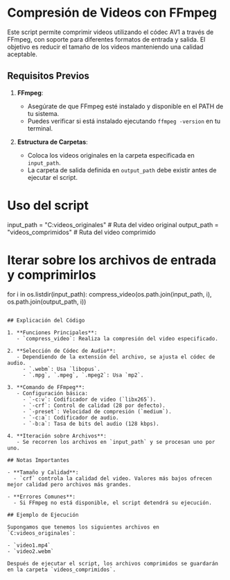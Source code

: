 # Compresión de Videos con FFmpeg

Este script permite comprimir videos utilizando el códec AV1 a través de FFmpeg, con soporte para diferentes formatos de entrada y salida. El objetivo es reducir el tamaño de los videos manteniendo una calidad aceptable.

## Requisitos Previos

1. **FFmpeg**:
   - Asegúrate de que FFmpeg esté instalado y disponible en el PATH de tu sistema.
   - Puedes verificar si está instalado ejecutando `ffmpeg -version` en tu terminal.

2. **Estructura de Carpetas**:
   - Coloca los videos originales en la carpeta especificada en `input_path`.
   - La carpeta de salida definida en `output_path` debe existir antes de ejecutar el script.

# Uso del script

input_path = "C:videos_originales"   # Ruta del video original
output_path = "videos_comprimidos"  # Ruta del video comprimido

# Iterar sobre los archivos de entrada y comprimirlos
for i in os.listdir(input_path):
    compress_video(os.path.join(input_path, i), os.path.join(output_path, i))
```

## Explicación del Código

1. **Funciones Principales**:
   - `compress_video`: Realiza la compresión del video especificado.

2. **Selección de Códec de Audio**:
   - Dependiendo de la extensión del archivo, se ajusta el códec de audio.
     - `.webm`: Usa `libopus`.
     - `.mpg`, `.mpeg`, `.mpeg2`: Usa `mp2`.

3. **Comando de FFmpeg**:
   - Configuración básica:
     - `-c:v`: Codificador de video (`libx265`).
     - `-crf`: Control de calidad (28 por defecto).
     - `-preset`: Velocidad de compresión (`medium`).
     - `-c:a`: Codificador de audio.
     - `-b:a`: Tasa de bits del audio (128 kbps).

4. **Iteración sobre Archivos**:
   - Se recorren los archivos en `input_path` y se procesan uno por uno.

## Notas Importantes

- **Tamaño y Calidad**:
  - `crf` controla la calidad del video. Valores más bajos ofrecen mejor calidad pero archivos más grandes.

- **Errores Comunes**:
  - Si FFmpeg no está disponible, el script detendrá su ejecución.

## Ejemplo de Ejecución

Supongamos que tenemos los siguientes archivos en `C:videos_originales`:

- `video1.mp4`
- `video2.webm`

Después de ejecutar el script, los archivos comprimidos se guardarán en la carpeta `videos_comprimidos`.
